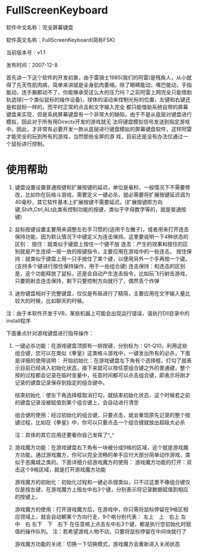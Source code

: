 FullScreenKeyboard
===========================

软件中文名称：完全屏幕键盘

软件英文名称：FullScreenKeyboard(简称FSK)

当前版本号：v1.1

发布时间：2007-12-8

首先讲一下这个软件的开发初衷，由于雷骑士1985(我们的阿雷)是残疾人，从小就得了先天性肌肉病，简单来讲就是全身肌肉萎缩。除了眼睛能动，嘴巴能动，手指能动，连手腕都动不了，你能够承受这么大的压力吗？之前阿雷上网完全只能借助轨迹球(一个类似鼠标的操作设备)，球体的滚动来控制光标的位置，左键和右键还是和鼠标一样的。而平时正常的点击和文字输入完全 都只能借助系统自带的屏幕键盘来实现，但是系统屏幕键盘有一个非常大的缺陷，由于不是从底层对键盘进行模拟，因此对于所有用Directx开发的游戏就无 法将键盘模拟信号发送到指定游戏中。因此，才非常有必要开发一款从底层进行键盘模拟的屏幕键盘软件，这样阿雷才能完全的玩到所有的游戏，当然那些全屏的游 戏，目前还是没有办法仅通过一个鼠标进行控制。

使用帮助
===========================

1. 键盘设置设置普通按键和扩展按键的延迟，单位是毫秒。一般情况下不需要修改，比如你在玩格斗游戏，需要定义一键必杀，就必需要将扩展按键延迟调为40毫秒，其它软件基本上扩展按键不需要延迟。(扩展按键即方向键,Shift,Ctrl,ALt此类有控制功能的按键，类似于字母数字等的，就是普通按键)

2. 鼠标按键设置主要用来调整左右手习惯的(适用于左撇子)，或者用来打开连击保持功能，因为默认情况下中键定义为连击保持。这里要说明一下4种状态的区别：
按住：就类似于键盘上按住一个键不放
连击：产生的效果和按住的区别就是产生连续一按一放的按键指令，主要应用在游戏中的一些连击。
按住保持：就类似于键盘上用一只手按住了某个键，以便用另外一个手再按一个键。(支持多个键进行按住保持操作，用于一些组合键)
连击保持：和连击的区别是，这个功能释放了鼠标，还是会自动产生连击指令，比如玩飞行射击游戏，只要把射击连击保持，剩下只要控制方向就行了，偶然丢个炸弹

3. 迷你键盘相对于完整键盘，仅仅是布局进行了精简，主要应用在文字输入量比较大的时候，比如聊天的时候。

注：由于本软件开发于VB，某些机器上可能会出现运行错误，请执行Dll目录中的install程序

下面重点针对游戏键盘进行指导操作：

1. 一键必杀功能：在游戏键盘顶部有一排按键，分别标为：Q1-Q10，利用这些组合键，您可以在类似《拳皇》这类格斗游戏中，一键发出所有的必杀，下面是详细的使用说明：
开始初始化：在游戏键盘左下角有个选择框，打勾了就表示目前已经进入初始化状态，接下来就可以按任意组合键之外的普通键，整个按的过程都会记录在临时变量中，任意时间都可以点击组合键，即表示将刚才记录的键盘记录保存到指定的组合键中。

    结束初始化：使左下角选择框取消打勾，就结束初始化状态，这个时候若之前的键盘记录没被赋值到某个组合键上，会自动进行清空

    组合键的使用：经过初始化的组合键，只要点击，就会重现原先记录的整个按键过程，比如在《拳皇》中，你可以只要点击一个组合键就放出超级大必杀

    注：具体的其它应用还要看你自己发挥了^_^


2. 游戏魔方功能：在游戏键盘右下角有一块被分成9格的区域，这个就是游戏魔方功能，通过游戏魔方，你可以完全流畅的单手应付大部分简单动作游戏，类似于恶魔城之类的。下面详细介绍游戏魔方的使用：
游戏魔方功能的打开：双击这个9格区域，就是打开游戏魔方功能

    游戏魔方的初始化：初始化过程和一键必杀很类似，只不过这里不像组合键仅仅是按左键，在游戏魔方上按左中右3个键，分别表示将记录数据赋值到相应的按键上。

    游戏魔方的使用：打开游戏魔方后，在游戏中，你只需将鼠标停留在9格区相应领域上，就会自动朝某个方向行走，9个格分别代表：
    左上　上　右上
    左　　中　右
    左下　下　右下
    在任意格上点击左中右3个键，都是执行您初始化时赋值的操作队列。
    注：若希望游戏人物不动，只要将鼠标停留在中间块就行了

    游戏魔方功能的关闭：切换一下切换模式，游戏魔方会重新进入关闭状态